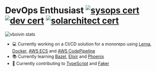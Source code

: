 # DevOps Enthusiast [![sysops cert](https://images.youracclaim.com/size/72x72/images/ee0a9da0-1627-4031-a455-8ced6b866cc7/AWS-SysOpAdmin-Associate.png)](https://www.youracclaim.com/badges/3e2b48ab-a8c8-4b29-8321-8e84b75c49f7/public_url) [![dev cert](https://images.youracclaim.com/size/72x72/images/2a15d440-edbe-44a2-890f-0a0caf7e1442/AWS-Developer-Associate.png)](https://www.youracclaim.com/badges/4ab1c2d9-559e-4a7a-a3db-b7e93c769b89/public_url) [![solarchitect cert](https://images.youracclaim.com/size/72x72/images/6774b3bf-7a82-4d40-a2d1-86b412635bae/AWS-SolArchitect-Associate.png)](https://www.youracclaim.com/badges/1ce68126-c722-4f71-ba87-4a7112b3e67c/public_url) 
![vboivin stats](https://github-readme-stats.vercel.app/api?username=vboivin&count_private=true&hide=stars)
- 💻 Currently working on a CI/CD solution for a monorepo using [Lerna](https://github.com/lerna/lerna), [Docker](https://www.docker.com/), [AWS ECS](https://aws.amazon.com/ecs/) and [AWS CodePipeline](https://aws.amazon.com/codepipeline/)
- 📚 Currently learning [Bazel](https://github.com/bazelbuild/bazel), [Elixir](https://github.com/elixir-lang/elixir) and [Phoenix](https://github.com/phoenixframework/phoenix)
- 📖 Currently contributing to [TypeScript](https://github.com/microsoft/TypeScript) and [Faker](https://github.com/elixirs/faker)
